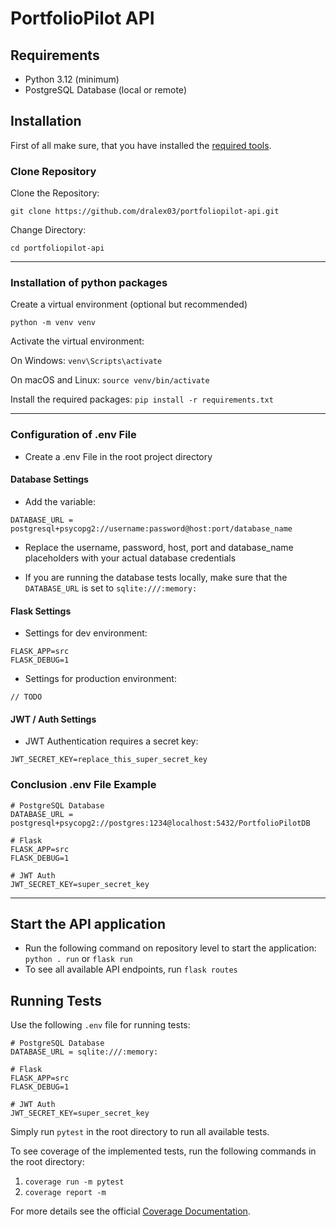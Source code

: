 # PortfolioPilot API

## Requirements
  * Python 3.12 (minimum)
  * PostgreSQL Database (local or remote)

## Installation

First of all make sure, that you have installed the [required tools](#Requirements).

### Clone Repository

Clone the Repository:

``git clone https://github.com/dralex03/portfoliopilot-api.git``

Change  Directory:

``cd portfoliopilot-api``

---

### Installation of python packages

Create a virtual environment (optional but recommended)

``python -m venv venv``

Activate the virtual environment:

On Windows:
``venv\Scripts\activate``

On macOS and Linux:
``source venv/bin/activate``

Install the required packages:
``pip install -r requirements.txt``

---

### Configuration of .env File
  * Create a .env File in the root project directory

#### Database Settings
  * Add the variable:
```
DATABASE_URL = postgresql+psycopg2://username:password@host:port/database_name
```
  * Replace the username, password, host, port and database_name placeholders with your actual database credentials

  * If you are running the database tests locally, make sure that the `DATABASE_URL` is set to `sqlite:///:memory:`

#### Flask Settings
  * Settings for dev environment:
```
FLASK_APP=src
FLASK_DEBUG=1
```
  * Settings for production environment:
```
// TODO
```

#### JWT / Auth Settings
  * JWT Authentication requires a secret key:
```
JWT_SECRET_KEY=replace_this_super_secret_key
```

### Conclusion .env File Example
```
# PostgreSQL Database
DATABASE_URL = postgresql+psycopg2://postgres:1234@localhost:5432/PortfolioPilotDB

# Flask
FLASK_APP=src
FLASK_DEBUG=1

# JWT Auth
JWT_SECRET_KEY=super_secret_key
```

---

## Start the API application
  * Run the following command on repository level to start the application: `python . run` or `flask run`
  * To see all available API endpoints, run `flask routes`


## Running Tests

Use the following `.env` file for running tests:

```
# PostgreSQL Database
DATABASE_URL = sqlite:///:memory:

# Flask
FLASK_APP=src
FLASK_DEBUG=1

# JWT Auth
JWT_SECRET_KEY=super_secret_key
```

Simply run `pytest` in the root directory to run all available tests.

To see coverage of the implemented tests, run the following commands in the root directory:
1. `coverage run -m pytest`
2. `coverage report -m`

For more details see the official [Coverage Documentation](https://coverage.readthedocs.io/en/7.5.4/).